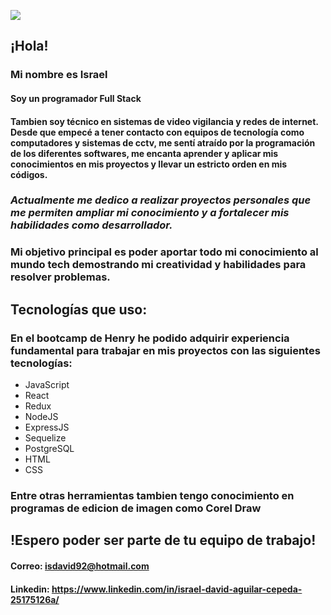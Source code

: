 ![](https://imgfz.com/i/ZJrWfuv.jpeg)

## ¡Hola!

### Mi nombre es Israel
#### Soy un programador Full Stack
#### Tambien soy técnico en sistemas de video vigilancia y redes de internet. Desde que empecé a tener contacto con equipos de tecnología como computadores y sistemas de cctv, me sentí atraído por la programación de los diferentes softwares, me encanta aprender y aplicar mis conocimientos en mis proyectos y llevar un estricto orden en mis códigos.
### *Actualmente me dedico a realizar proyectos personales que me permiten ampliar mi conocimiento y a fortalecer mis habilidades como desarrollador.*

### Mi objetivo principal es poder aportar todo mi conocimiento al mundo tech demostrando mi creatividad y habilidades para resolver problemas.
## Tecnologías que uso:
### En el bootcamp de Henry he podido adquirir experiencia fundamental para trabajar en mis proyectos con las siguientes tecnologías:
- JavaScript
- React
- Redux
- NodeJS
- ExpressJS
- Sequelize
- PostgreSQL
- HTML
- CSS
### Entre otras herramientas tambien tengo conocimiento en programas de edicion de imagen como Corel Draw
## !Espero poder ser parte de tu equipo de trabajo!
#### Correo: isdavid92@hotmail.com
#### Linkedin: https://www.linkedin.com/in/israel-david-aguilar-cepeda-25175126a/
